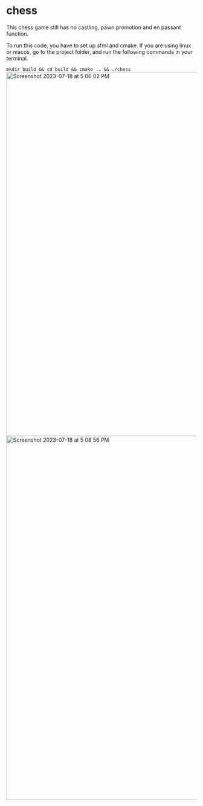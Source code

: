 # chess
This chess game still has no castling, pawn promotion and en passant function.

To run this code, you have to set up sfml and cmake.
If you are using linux or macos, go to the project folder, and run the following commands in your terminal.

`mkdir build && cd build && cmake .. && ./chess`
<img width="962" alt="Screenshot 2023-07-18 at 5 06 02 PM" src="https://github.com/whoami13579/chess/assets/107452844/4d33abe0-b967-4dcc-93ed-6f3afbed11f0">
<img width="962" alt="Screenshot 2023-07-18 at 5 08 56 PM" src="https://github.com/whoami13579/chess/assets/107452844/ec9d58bf-4c73-42a2-b5d5-e61799dd0974">
